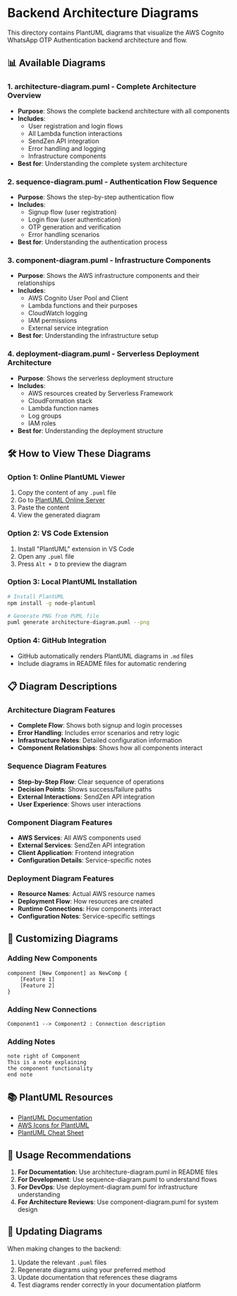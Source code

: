 # Backend Architecture Diagrams

This directory contains PlantUML diagrams that visualize the AWS Cognito WhatsApp OTP Authentication backend architecture and flow.

## 📊 Available Diagrams

### 1. **architecture-diagram.puml** - Complete Architecture Overview
- **Purpose**: Shows the complete backend architecture with all components
- **Includes**: 
  - User registration and login flows
  - All Lambda function interactions
  - SendZen API integration
  - Error handling and logging
  - Infrastructure components
- **Best for**: Understanding the complete system architecture

### 2. **sequence-diagram.puml** - Authentication Flow Sequence
- **Purpose**: Shows the step-by-step authentication flow
- **Includes**:
  - Signup flow (user registration)
  - Login flow (user authentication)
  - OTP generation and verification
  - Error handling scenarios
- **Best for**: Understanding the authentication process

### 3. **component-diagram.puml** - Infrastructure Components
- **Purpose**: Shows the AWS infrastructure components and their relationships
- **Includes**:
  - AWS Cognito User Pool and Client
  - Lambda functions and their purposes
  - CloudWatch logging
  - IAM permissions
  - External service integration
- **Best for**: Understanding the infrastructure setup

### 4. **deployment-diagram.puml** - Serverless Deployment Architecture
- **Purpose**: Shows the serverless deployment structure
- **Includes**:
  - AWS resources created by Serverless Framework
  - CloudFormation stack
  - Lambda function names
  - Log groups
  - IAM roles
- **Best for**: Understanding the deployment structure

## 🛠 How to View These Diagrams

### Option 1: Online PlantUML Viewer
1. Copy the content of any `.puml` file
2. Go to [PlantUML Online Server](http://www.plantuml.com/plantuml/uml/)
3. Paste the content
4. View the generated diagram

### Option 2: VS Code Extension
1. Install "PlantUML" extension in VS Code
2. Open any `.puml` file
3. Press `Alt + D` to preview the diagram

### Option 3: Local PlantUML Installation
```bash
# Install PlantUML
npm install -g node-plantuml

# Generate PNG from PUML file
puml generate architecture-diagram.puml --png
```

### Option 4: GitHub Integration
- GitHub automatically renders PlantUML diagrams in `.md` files
- Include diagrams in README files for automatic rendering

## 📋 Diagram Descriptions

### Architecture Diagram Features
- **Complete Flow**: Shows both signup and login processes
- **Error Handling**: Includes error scenarios and retry logic
- **Infrastructure Notes**: Detailed configuration information
- **Component Relationships**: Shows how all components interact

### Sequence Diagram Features
- **Step-by-Step Flow**: Clear sequence of operations
- **Decision Points**: Shows success/failure paths
- **External Interactions**: SendZen API integration
- **User Experience**: Shows user interactions

### Component Diagram Features
- **AWS Services**: All AWS components used
- **External Services**: SendZen API integration
- **Client Application**: Frontend integration
- **Configuration Details**: Service-specific notes

### Deployment Diagram Features
- **Resource Names**: Actual AWS resource names
- **Deployment Flow**: How resources are created
- **Runtime Connections**: How components interact
- **Configuration Notes**: Service-specific settings

## 🔧 Customizing Diagrams

### Adding New Components
```plantuml
component [New Component] as NewComp {
    [Feature 1]
    [Feature 2]
}
```

### Adding New Connections
```plantuml
Component1 --> Component2 : Connection description
```

### Adding Notes
```plantuml
note right of Component
This is a note explaining
the component functionality
end note
```

## 📚 PlantUML Resources

- [PlantUML Documentation](https://plantuml.com/)
- [AWS Icons for PlantUML](https://github.com/awslabs/aws-icons-for-plantuml)
- [PlantUML Cheat Sheet](https://plantuml.com/guide)

## 🎯 Usage Recommendations

1. **For Documentation**: Use architecture-diagram.puml in README files
2. **For Development**: Use sequence-diagram.puml to understand flows
3. **For DevOps**: Use deployment-diagram.puml for infrastructure understanding
4. **For Architecture Reviews**: Use component-diagram.puml for system design

## 🔄 Updating Diagrams

When making changes to the backend:
1. Update the relevant `.puml` files
2. Regenerate diagrams using your preferred method
3. Update documentation that references these diagrams
4. Test diagrams render correctly in your documentation platform
